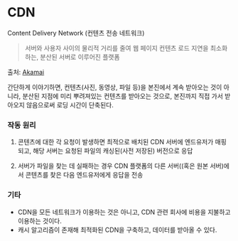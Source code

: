 # CDN

Content Delivery Network (컨텐츠 전송 네트워크)

> 서버와 사용자 사이의 물리적 거리를 줄여 웹 페이지 컨텐츠 로드 지연을 최소화하는, 분산된 서버로 이루어진 플랫폼

출처: [Akamai](https://www.akamai.com/kr/ko/cdn/what-is-a-cdn.jsp)



간단하게 이야기하면, 컨텐츠(사진, 동영상, 파일 등)을 본진에서 계속 받아오는 것이 아니라, 분산된 지점에 미리 뿌려져있는 컨텐츠를 받아오는 것으로, 본진까지 직접 가서 받아오지 않음으로써 로딩 시간이 단축된다.



### 작동 원리

1. 콘텐츠에 대한 각 요청이 발생하면 최적으로 배치된 CDN 서버에 엔드유저가 매핑되고, 해당 서버는 요청된 파일의 캐싱된(사전 저장된) 버전으로 응답

2. 서버가 파일을 찾는 데 실패하는 경우 CDN 플랫폼의 다른 서버((혹은 원본 서버)에서 콘텐츠를 찾은 다음 엔드유저에게 응답을 전송



### 기타

- CDN을 모든 네트워크가 이용하는 것은 아니고, CDN 관련 회사에 비용을 지불하고 이용하는 것이다.
- 캐시 알고리즘이 존재해 최적화된 CDN을 구축하고, 데이터를 받아올 수 있다.

